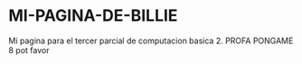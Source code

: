 # MI-PAGINA-DE-BILLIE
Mi pagina para el tercer parcial de computacion basica 2. PROFA PONGAME  8 pot favor
